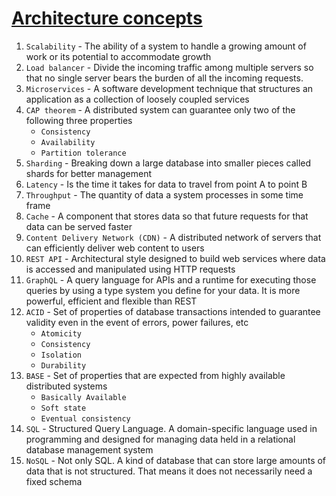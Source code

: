 # [Architecture concepts](https://medium.com/@TharunKumarReddyPolu/top-50-system-design-terminologies-you-must-know-3c78f5fb99c1)

1. `Scalability` - The ability of a system to handle a growing amount of work or its potential to accommodate growth
2. `Load balancer` - Divide the incoming traffic among multiple servers so that no single server bears the burden of all the incoming requests.
3. `Microservices` - A software development technique that structures an application as a collection of loosely coupled services
4. `CAP theorem` - A distributed system can guarantee only two of the following three properties
   - `Consistency`
   - `Availability`
   - `Partition tolerance`
5. `Sharding` - Breaking down a large database into smaller pieces called shards for better management
6. `Latency` - Is the time it takes for data to travel from point A to point B
7. `Throughput` - The quantity of data a system processes in some time frame
8. `Cache` - A component that stores data so that future requests for that data can be served faster
9. `Content Delivery Network (CDN)` - A distributed network of servers that can efficiently deliver web content to users
10. `REST API` - Architectural style designed to build web services where data is accessed and manipulated using HTTP requests
11. `GraphQL` - A query language for APIs and a runtime for executing those queries by using a type system you define for your data. It is more powerful, efficient and flexible than REST
12. `ACID` - Set of properties of database transactions intended to guarantee validity even in the event of errors, power failures, etc
    - `Atomicity`
    - `Consistency`
    - `Isolation`
    - `Durability`
13. `BASE` - Set of properties that are expected from highly available distributed systems
    - `Basically Available`
    - `Soft state`
    - `Eventual consistency`
14. `SQL` - Structured Query Language. A domain-specific language used in programming and designed for managing data held in a relational database management system
15. `NoSQL` - Not only SQL. A kind of database that can store large amounts of data that is not structured. That means it does not necessarily need a fixed schema
